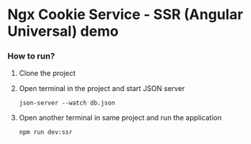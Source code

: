 # Ngx Cookie Service - SSR (Angular Universal) demo

### How to run?
1. Clone the project 
2. Open terminal in the project and start JSON server
    ```shell
    json-server --watch db.json
    ```
3. Open another terminal in same project and run the application

   ```
   npm run dev:ssr

   ```
